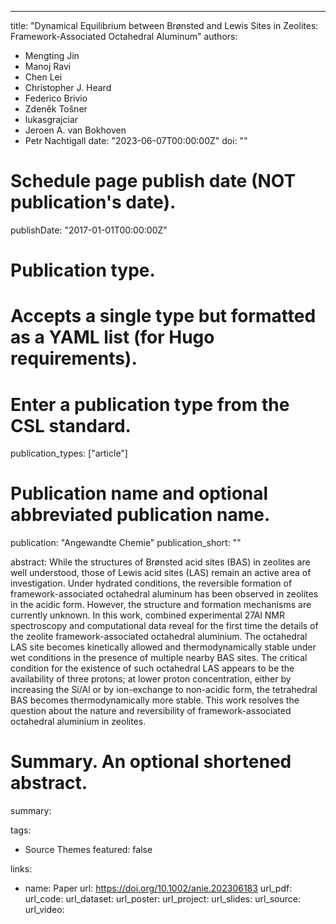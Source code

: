 ---
title: "Dynamical Equilibrium between Brønsted and Lewis Sites in Zeolites: Framework-Associated Octahedral Aluminum"
authors:
- Mengting Jin
- Manoj Ravi
- Chen Lei
- Christopher J. Heard
- Federico Brivio
- Zdeněk Tošner
- lukasgrajciar
- Jeroen A. van Bokhoven
- Petr Nachtigall
date: "2023-06-07T00:00:00Z"
doi: ""

# Schedule page publish date (NOT publication's date).
publishDate: "2017-01-01T00:00:00Z"

# Publication type.
# Accepts a single type but formatted as a YAML list (for Hugo requirements).
# Enter a publication type from the CSL standard.
publication_types: ["article"]

# Publication name and optional abbreviated publication name.
publication: "Angewandte Chemie"
publication_short: ""

abstract: While the structures of Brønsted acid sites (BAS) in zeolites are well understood, those of Lewis acid sites (LAS) remain an active area of investigation. Under hydrated conditions, the reversible formation of framework-associated octahedral aluminum has been observed in zeolites in the acidic form. However, the structure and formation mechanisms are currently unknown. In this work, combined experimental 27Al NMR spectroscopy and computational data reveal for the first time the details of the zeolite framework-associated octahedral aluminium. The octahedral LAS site becomes kinetically allowed and thermodynamically stable under wet conditions in the presence of multiple nearby BAS sites. The critical condition for the existence of such octahedral LAS appears to be the availability of three protons; at lower proton concentration, either by increasing the Si/Al or by ion-exchange to non-acidic form, the tetrahedral BAS becomes thermodynamically more stable. This work resolves the question about the nature and reversibility of framework-associated octahedral aluminium in zeolites.

# Summary. An optional shortened abstract.
summary: 

tags:
- Source Themes
featured: false

links:
- name: Paper
  url: https://doi.org/10.1002/anie.202306183
url_pdf: 
url_code:
url_dataset:
url_poster: 
url_project:
url_slides:
url_source:
url_video:
